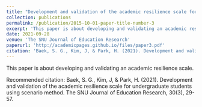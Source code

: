 ```yaml
---
title: "Development and validation of the academic resilience scale for undergraduate students using scenario method"
collection: publications
permalink: /publication/2015-10-01-paper-title-number-3
excerpt: 'This paper is about developing and validating an academic resilience scale.'
date: 2021-09-28
venue: 'The SNU Journal of Education Research'
paperurl: 'http://academicpages.github.io/files/paper3.pdf'
citation: 'Baek, S. G., Kim, J, & Park, H. (2021). Development and validation of the academic resilience scale for undergraduate students using scenario method. The SNU Journal of Education Research, 30(3), 29-57.'
---
```

This paper is about developing and validating an academic resilience scale.

Recommended citation: Baek, S. G., Kim, J, & Park, H. (2021). Development and validation of the academic resilience scale for undergraduate students using scenario method. The SNU Journal of Education Research, 30(3), 29-57.
